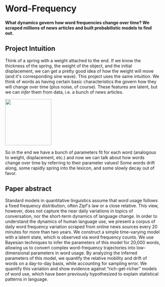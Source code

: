 # Word-Frequency
#### What dynamics govern how word frequencies change over time? We scraped millions of news articles and built probabilistic models to find out.

## Project Intuition
Think of a spring with a weight attached to the end. If we know the thickness of the spring, the weight of the object, and the initial displacement, we can get a pretty good idea of how the weight will move (and it's corresponding sine wave). This project uses the same intuition. We think of words as having certain basic characteristics the govern how they will change over time (plus noise, of course). These features are latent, but we can *infer* them from data, i.e. a bunch of news articles. 

<img src="https://web2.ph.utexas.edu/~coker2/index.files/MassSpring.gif" width="150" height="150" />

So in the end we have a bunch of parameters fit for each word (analogous to weight, displacement, etc.) and now we can talk about how words change over time by referring to their parameter values! Some words drift along, some rapidly spring into the lexicon, and some slowly decay out of favor.

## Paper abstract
Standard models in quantitative linguistics assume that word usage follows a fixed frequency  distribution, often Zipf's law or a close relative. This view, however, does not capture the near daily variations in topics of conversation, nor the short-term dynamics of language change. In order to understand the dynamics of human language use, we present a corpus of daily word frequency variation scraped from online news sources every 20 minutes for more than two years. We construct a simple time-varying model with a latent state, which is observed via word frequency counts. We use Bayesian techniques to infer the parameters of this model for 20,000 words, allowing us to convert complex word-frequency trajectories into low-dimensional parameters in word usage. By analyzing the inferred parameters of this model, we quantify the relative mobility and drift of words on a day-to-day basis, while accounting for sampling error. We quantify this variation and show evidence against “rich-get-richer” models of word use, which have been previously hypothesized to explain statistical patterns in language.





